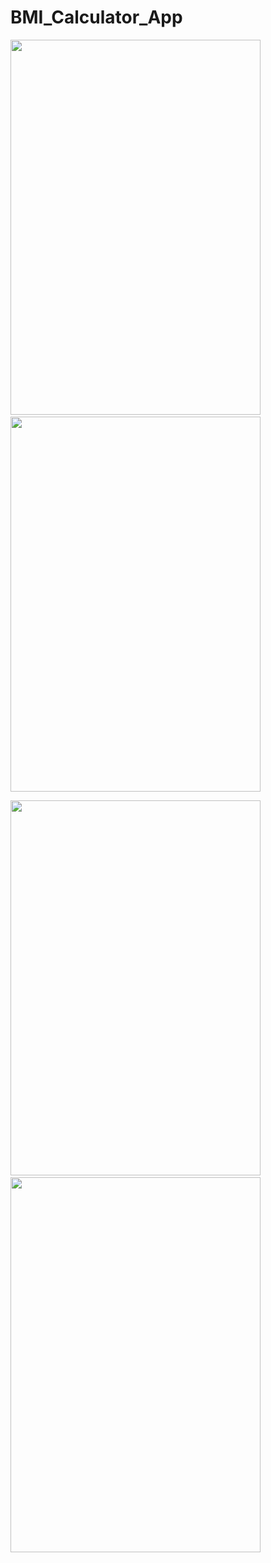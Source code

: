 # BMI_Calculator_App



<img src="https://user-images.githubusercontent.com/42689087/153006561-059e1592-bb79-41c5-ab05-48f066998c15.png" width=400 height=600>      &nbsp; &nbsp; &nbsp;  &nbsp; &nbsp;           <img src="https://user-images.githubusercontent.com/42689087/153005799-d6ac5808-a6df-4c2a-9482-087aa47454f1.png" width=400 height=600>


<img src="https://user-images.githubusercontent.com/42689087/153007334-69caa1df-72d2-4c61-94e1-6ad3b9a36c06.png" width=400 height=600> &nbsp; &nbsp;  &nbsp; &nbsp;  <img src="https://user-images.githubusercontent.com/42689087/153007348-4f0c3c2a-3896-4ad5-8cd8-e625bd8fb424.png" width=400 height=600>

